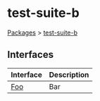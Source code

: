 # test-suite-b

[Packages](/) &gt; [test-suite-b](/test-suite-b/)

## Interfaces

| Interface | Description |
| --- | --- |
| [Foo](/test-suite-b/foo-interface) | Bar |
